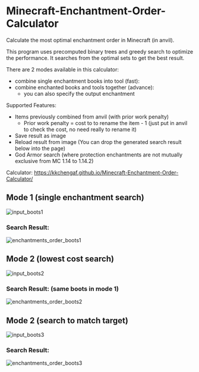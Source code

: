 # Minecraft-Enchantment-Order-Calculator
Calculate the most optimal enchantment order in Minecraft (in anvil).

This program uses precomputed binary trees and greedy search to optimize the performance.
It searches from the optimal sets to get the best result.

There are 2 modes available in this calculator:
- combine single enchantment books into tool (fast):
- combine enchanted books and tools together (advance):
  - you can also specify the output enchantment

Supported Features:
- Items previously combined from anvil (with prior work penalty)
  - Prior work penalty = cost to to rename the item - 1 (just put in anvil to check the cost, no need really to rename it)
- Save result as image 
- Reload result from image (You can drop the generated search result below into the page)
- God Armor search (where protection enchantments are not mutually exclusive from MC 1.14 to 1.14.2)


Calculator: https://kkchengaf.github.io/Minecraft-Enchantment-Order-Calculator/

## Mode 1 (single enchantment search)
![input_boots1](https://user-images.githubusercontent.com/55171652/171546996-b56b6cbb-7823-4d75-9acf-46ba0c949a2b.PNG)

### Search Result:
![enchantments_order_boots1](https://user-images.githubusercontent.com/55171652/171384057-4b974142-e1b3-4e10-aa76-fa217a24e492.png)



## Mode 2 (lowest cost search)
![input_boots2](https://user-images.githubusercontent.com/55171652/171547008-ef0c2ee9-9a3a-45ae-bb86-5868acc92515.png)

### Search Result: (same boots in mode 1)
![enchantments_order_boots2](https://user-images.githubusercontent.com/55171652/171384070-50b21551-9f24-4130-8702-e60ffe5137d8.png)




## Mode 2 (search to match target)
![input_boots3](https://user-images.githubusercontent.com/55171652/171547016-f7db6396-3acb-40d4-a75e-7dad835d38f4.png)

### Search Result:
![enchantments_order_boots3](https://user-images.githubusercontent.com/55171652/171384086-8d1c31ab-0ab4-4c32-9f24-ba22abdee885.png)

